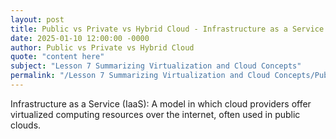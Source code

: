```yaml
---
layout: post
title: Public vs Private vs Hybrid Cloud - Infrastructure as a Service IaaS
date: 2025-01-10 12:00:00 -0000
author: Public vs Private vs Hybrid Cloud
quote: "content here"
subject: "Lesson 7 Summarizing Virtualization and Cloud Concepts"
permalink: "/Lesson 7 Summarizing Virtualization and Cloud Concepts/Public vs Private vs Hybrid Cloud/Public vs Private vs Hybrid Cloud - Infrastructure as a Service IaaS"
---
```


Infrastructure as a Service (IaaS): A model in which cloud providers offer virtualized computing resources over the internet, often used in public clouds.
